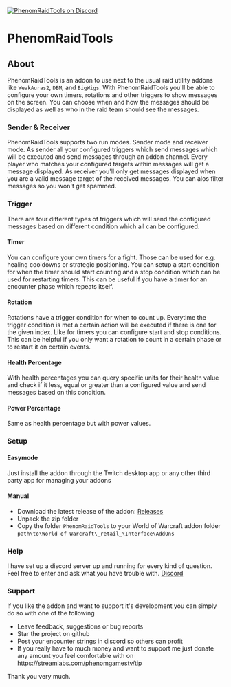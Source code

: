 [![PhenomRaidTools on Discord](https://img.shields.io/badge/discord-PhenomRaidTools-738bd7.svg)](https://discord.gg/GAYDjBF)
# PhenomRaidTools

## About
PhenomRaidTools is an addon to use next to the usual raid utility addons like `WeakAuras2`, `DBM`, and `BigWigs`. With PhenomRaidTools you'll be able to configure your own timers, rotations and other triggers to show messages on the screen. You can choose when and how the messages should be displayed as well as who in the raid team should see the messages.

### Sender & Receiver
PhenomRaidTools supports two run modes. Sender mode and receiver mode. As sender all your configured triggers which send messages which will be executed and send messages through an addon channel. Every player who matches your configured targets within messages will get a message displayed. 
As receiver you'll only get messages displayed when you are a valid message target of the received messages. You can alos filter messages so you won't get spammed.

### Trigger
There are four different types of triggers which will send the configured messages based on different condition which all can be configured.

#### Timer
You can configure your own timers for a fight. Those can be used for e.g. healing cooldowns or strategic positioning. 
You can setup a start condition for when the timer should start counting and a stop condition which can be used for restarting timers. This can be useful if you have a timer for an encounter phase which repeats itself.

#### Rotation
Rotations have a trigger condition for when to count up. Everytime the trigger condition is met a certain action will be executed if there is one for the given index. 
Like for timers you can configure start and stop conditions. This can be helpful if you only want a rotation to count in a certain phase or to restart it on certain events.

#### Health Percentage
With health percentages you can query specific units for their health value and check if it less, equal or greater than a configured value and send messages based on this condition.

#### Power Percentage
Same as health percentage but with power values.

### Setup

#### Easymode
Just install the addon through the Twitch desktop app or any other third party app for managing your addons

#### Manual
- Download the latest release of the addon: [Releases](https://github.com/PhenomDevel/PhenomRaidTools/releases)
- Unpack the zip folder
- Copy the folder `PhenomRaidTools` to your World of Warcraft addon folder `path\to\World of Warcraft\_retail_\Interface\AddOns`

### Help
I have set up a discord server up and running for every kind of question. Feel free to enter and ask what you have trouble with. [Discord](https://discord.gg/GAYDjBF)

### Support
If you like the addon and want to support it's development you can simply do so with one of the following

- Leave feedback, suggestions or bug reports
- Star the project on github
- Post your encounter strings in discord so others can profit
- If you really have to much money and want to support me just donate any amount you feel comfortable with on https://streamlabs.com/phenomgamestv/tip

Thank you very much.

